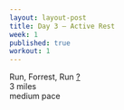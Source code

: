 ```yaml
---
layout: layout-post
title: Day 3 — Active Rest
week: 1
published: true
workout: 1
---
```


<div class="ex_list">
  <div class="ex">
    <div class="name">
      Run, Forrest, Run
      <a href="https://www.youtube.com/watch?v=x2-MCPa_3rU" target="_blank">?</a>
    </div>
    <div class="set">3 miles</div>
    <div class="rep">medium pace</div>
  </div>
</div>



